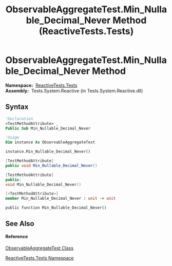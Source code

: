 ﻿---
title: ObservableAggregateTest.Min_Nullable_Decimal_Never Method  (ReactiveTests.Tests)
TOCTitle: Min_Nullable_Decimal_Never Method
ms:assetid: M:ReactiveTests.Tests.ObservableAggregateTest.Min_Nullable_Decimal_Never
ms:mtpsurl: https://msdn.microsoft.com/en-us/library/reactivetests.tests.observableaggregatetest.min_nullable_decimal_never(v=VS.103)
ms:contentKeyID: 36620577
ms.date: 06/28/2011
mtps_version: v=VS.103
f1_keywords:
- ReactiveTests.Tests.ObservableAggregateTest.Min_Nullable_Decimal_Never
dev_langs:
- CSharp
- JScript
- VB
- FSharp
- c++
---

# ObservableAggregateTest.Min\_Nullable\_Decimal\_Never Method

**Namespace:**  [ReactiveTests.Tests](hh289046\(v=vs.103\).md)  
**Assembly:**  Tests.System.Reactive (in Tests.System.Reactive.dll)

## Syntax

``` vb
'Declaration
<TestMethodAttribute> _
Public Sub Min_Nullable_Decimal_Never
```

``` vb
'Usage
Dim instance As ObservableAggregateTest

instance.Min_Nullable_Decimal_Never()
```

``` csharp
[TestMethodAttribute]
public void Min_Nullable_Decimal_Never()
```

``` c++
[TestMethodAttribute]
public:
void Min_Nullable_Decimal_Never()
```

``` fsharp
[<TestMethodAttribute>]
member Min_Nullable_Decimal_Never : unit -> unit 
```

``` jscript
public function Min_Nullable_Decimal_Never()
```

## See Also

#### Reference

[ObservableAggregateTest Class](hh314823\(v=vs.103\).md)

[ReactiveTests.Tests Namespace](hh289046\(v=vs.103\).md)

